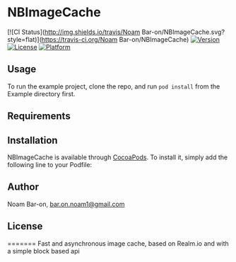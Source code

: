 # NBImageCache

[![CI Status](http://img.shields.io/travis/Noam Bar-on/NBImageCache.svg?style=flat)](https://travis-ci.org/Noam Bar-on/NBImageCache)
[![Version](https://img.shields.io/cocoapods/v/NBImageCache.svg?style=flat)](http://cocoapods.org/pods/NBImageCache)
[![License](https://img.shields.io/cocoapods/l/NBImageCache.svg?style=flat)](http://cocoapods.org/pods/NBImageCache)
[![Platform](https://img.shields.io/cocoapods/p/NBImageCache.svg?style=flat)](http://cocoapods.org/pods/NBImageCache)

## Usage

To run the example project, clone the repo, and run `pod install` from the Example directory first.

## Requirements

## Installation

NBImageCache is available through [CocoaPods](http://cocoapods.org). To install
it, simply add the following line to your Podfile:

<!--```ruby-->
<!--pod "NBImageCache"-->
<!--```-->

## Author

Noam Bar-on, bar.on.noam1@gmail.com

## License

<!--NBImageCache is available under the MIT license. See the LICENSE file for more info.-->
=======
Fast and asynchronous image cache, based on Realm.io and with a simple block based api
